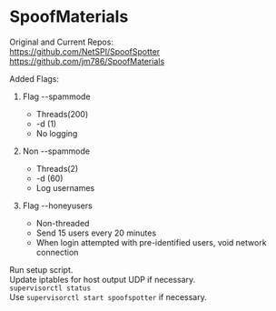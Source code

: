 # SpoofMaterials

Original and Current Repos:  
https://github.com/NetSPI/SpoofSpotter  
https://github.com/jm786/SpoofMaterials

Added Flags:  
1. Flag --spammode
	* Threads(200)
	* -d (1) 
	* No logging  

2. Non --spammode
	* Threads(2)
	* -d (60)
	* Log usernames

3. Flag --honeyusers
	* Non-threaded
	* Send 15 users every 20 minutes
	* When login attempted with pre-identified users, void network connection
  
Run setup script.  
Update iptables for host output UDP if necessary.  
`supervisorctl status`   
Use `supervisorctl start spoofspotter` if necessary.
